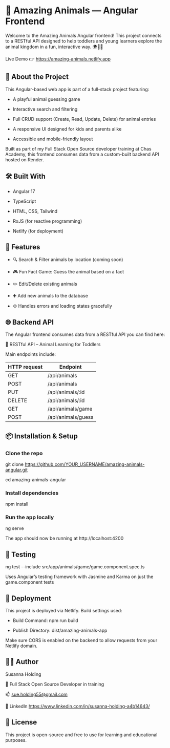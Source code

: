 # 🐾 Amazing Animals — Angular Frontend

Welcome to the Amazing Animals Angular frontend! This project connects to a RESTful API designed to help toddlers and young learners explore the animal kingdom in a fun, interactive way. 🌍🦁🧠

Live Demo 👉 https://amazing-animals.netlify.app

## 🧩 About the Project
This Angular-based web app is part of a full-stack project featuring:

- A playful animal guessing game

- Interactive search and filtering

- Full CRUD support (Create, Read, Update, Delete) for animal entries

- A responsive UI designed for kids and parents alike

- Accessible and mobile-friendly layout

Built as part of my Full Stack Open Source developer training at Chas Academy, this frontend consumes data from a custom-built backend API hosted on Render.

## 🛠️ Built With

- Angular 17

- TypeScript

- HTML, CSS, Tailwind

- RxJS (for reactive programming)

- Netlify (for deployment)

## 🚀 Features

- 🔍 Search & Filter animals by location (coming soon)

- 🎮 Fun Fact Game: Guess the animal based on a fact

- ✏️ Edit/Delete existing animals

- ➕ Add new animals to the database

- ⚙️ Handles errors and loading states gracefully

## 🌐 Backend API

The Angular frontend consumes data from a RESTful API you can find here:

🔗 RESTful API – Animal Learning for Toddlers

Main endpoints include:

|  HTTP request      |    Endpoint   |
|-------|----------------|
| GET  |   /api/animals |
| POST  |  /api/animals |
| PUT   |  /api/animals/:id |
| DELETE | /api/animals/:id |
| GET   |  /api/animals/game |
| POST  |  /api/animals/guess |

## 📦 Installation & Setup

### Clone the repo

git clone https://github.com/YOUR_USERNAME/amazing-animals-angular.git

cd amazing-animals-angular

### Install dependencies

npm install

### Run the app locally

ng serve

The app should now be running at http://localhost:4200

## 🧪 Testing

ng test --include src/app/animals/game/game.component.spec.ts

Uses Angular’s testing framework with Jasmine and Karma on just the game.component tests

## 📁 Deployment

This project is deployed via Netlify. Build settings used:

- Build Command: npm run build

- Publish Directory: dist/amazing-animals-app

Make sure CORS is enabled on the backend to allow requests from your Netlify domain.

## 🙋‍♀️ Author

Susanna Holding

📍 Full Stack Open Source Developer in training

📫 sue.holding55@gmail.com

🔗 LinkedIn https://www.linkedin.com/in/susanna-holding-a4b14643/

## 📄 License

This project is open-source and free to use for learning and educational purposes.
